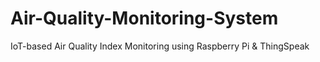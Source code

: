 # Air-Quality-Monitoring-System
IoT-based Air Quality Index Monitoring using Raspberry Pi &amp; ThingSpeak
